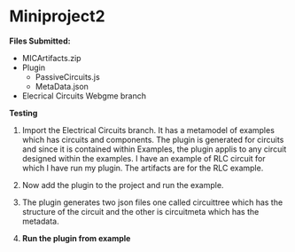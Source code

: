 # Miniproject2
**Files Submitted:**

+ MICArtifacts.zip
+ Plugin
  + PassiveCircuits.js
  + MetaData.json
+ Elecrical Circuits Webgme branch


**Testing**

1) Import the Electrical Circuits branch. It has a metamodel of examples which has circuits and components. The plugin is generated for circuits and since it is contained within Examples, the plugin applis to any circuit designed within the examples. I have an example of RLC circuit for which I have run my plugin. The artifacts are for the RLC example.

2) Now add the plugin to the project and run the example. 

3) The plugin generates two json files one called circuittree which has the structure of the circuit and the other is circuitmeta which has the metadata.

4) **Run the plugin from example**





